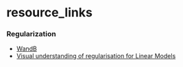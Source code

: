 # resource_links

### Regularization
- [WandB](https://wandb.ai/mostafaibrahim17/ml-articles/reports/Understanding-L1-and-L2-regularization-techniques-for-optimized-model-training--Vmlldzo3NzYwNTM5)
- [Visual understanding of regularisation for Linear Models](https://explained.ai/regularization/index.html)
